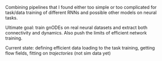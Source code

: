 Combining pipelines that I found either too simple or too complicated for task/data training of different RNNs and possible other models on neural tasks. 

Ultimate goal: train gnODEs on real neural datasets and extract both connectivity and dynamics. Also push the limits of efficient network training. 

Current state: defining efficient data loading to the task training, getting flow fields, fitting on *trajectories* (not sim data yet)
